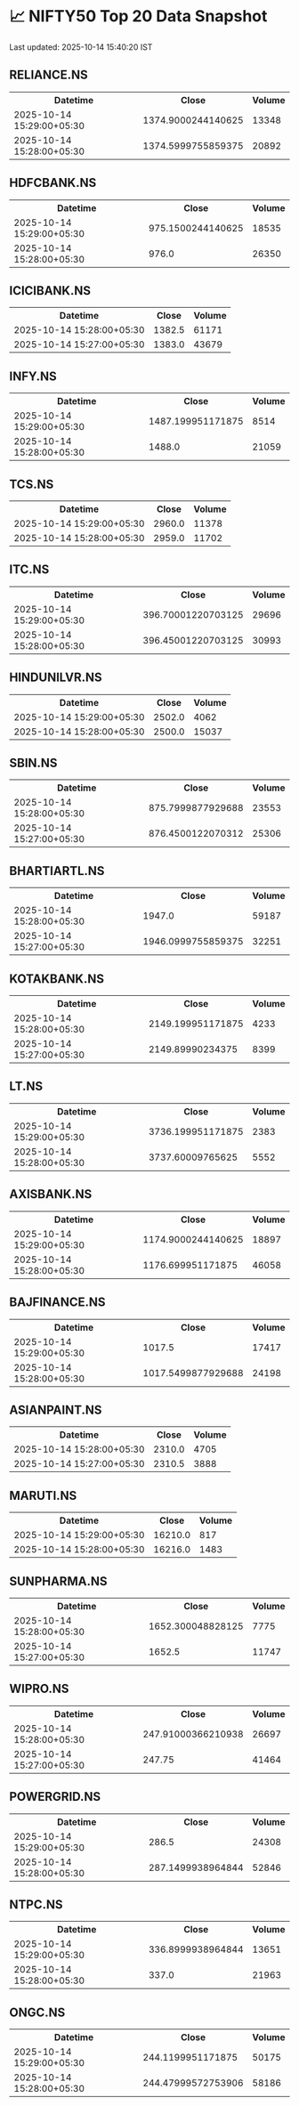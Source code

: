 # 📈 NIFTY50 Top 20 Data Snapshot

Last updated: 2025-10-14 15:40:20 IST

## RELIANCE.NS

<table>
  <tr><th>Datetime</th><th>Close</th><th>Volume</th></tr>
  <tr><td>2025-10-14 15:29:00+05:30</td><td>1374.9000244140625</td><td>13348</td></tr>
  <tr><td>2025-10-14 15:28:00+05:30</td><td>1374.5999755859375</td><td>20892</td></tr>
</table>

## HDFCBANK.NS

<table>
  <tr><th>Datetime</th><th>Close</th><th>Volume</th></tr>
  <tr><td>2025-10-14 15:29:00+05:30</td><td>975.1500244140625</td><td>18535</td></tr>
  <tr><td>2025-10-14 15:28:00+05:30</td><td>976.0</td><td>26350</td></tr>
</table>

## ICICIBANK.NS

<table>
  <tr><th>Datetime</th><th>Close</th><th>Volume</th></tr>
  <tr><td>2025-10-14 15:28:00+05:30</td><td>1382.5</td><td>61171</td></tr>
  <tr><td>2025-10-14 15:27:00+05:30</td><td>1383.0</td><td>43679</td></tr>
</table>

## INFY.NS

<table>
  <tr><th>Datetime</th><th>Close</th><th>Volume</th></tr>
  <tr><td>2025-10-14 15:29:00+05:30</td><td>1487.199951171875</td><td>8514</td></tr>
  <tr><td>2025-10-14 15:28:00+05:30</td><td>1488.0</td><td>21059</td></tr>
</table>

## TCS.NS

<table>
  <tr><th>Datetime</th><th>Close</th><th>Volume</th></tr>
  <tr><td>2025-10-14 15:29:00+05:30</td><td>2960.0</td><td>11378</td></tr>
  <tr><td>2025-10-14 15:28:00+05:30</td><td>2959.0</td><td>11702</td></tr>
</table>

## ITC.NS

<table>
  <tr><th>Datetime</th><th>Close</th><th>Volume</th></tr>
  <tr><td>2025-10-14 15:29:00+05:30</td><td>396.70001220703125</td><td>29696</td></tr>
  <tr><td>2025-10-14 15:28:00+05:30</td><td>396.45001220703125</td><td>30993</td></tr>
</table>

## HINDUNILVR.NS

<table>
  <tr><th>Datetime</th><th>Close</th><th>Volume</th></tr>
  <tr><td>2025-10-14 15:29:00+05:30</td><td>2502.0</td><td>4062</td></tr>
  <tr><td>2025-10-14 15:28:00+05:30</td><td>2500.0</td><td>15037</td></tr>
</table>

## SBIN.NS

<table>
  <tr><th>Datetime</th><th>Close</th><th>Volume</th></tr>
  <tr><td>2025-10-14 15:28:00+05:30</td><td>875.7999877929688</td><td>23553</td></tr>
  <tr><td>2025-10-14 15:27:00+05:30</td><td>876.4500122070312</td><td>25306</td></tr>
</table>

## BHARTIARTL.NS

<table>
  <tr><th>Datetime</th><th>Close</th><th>Volume</th></tr>
  <tr><td>2025-10-14 15:28:00+05:30</td><td>1947.0</td><td>59187</td></tr>
  <tr><td>2025-10-14 15:27:00+05:30</td><td>1946.0999755859375</td><td>32251</td></tr>
</table>

## KOTAKBANK.NS

<table>
  <tr><th>Datetime</th><th>Close</th><th>Volume</th></tr>
  <tr><td>2025-10-14 15:28:00+05:30</td><td>2149.199951171875</td><td>4233</td></tr>
  <tr><td>2025-10-14 15:27:00+05:30</td><td>2149.89990234375</td><td>8399</td></tr>
</table>

## LT.NS

<table>
  <tr><th>Datetime</th><th>Close</th><th>Volume</th></tr>
  <tr><td>2025-10-14 15:29:00+05:30</td><td>3736.199951171875</td><td>2383</td></tr>
  <tr><td>2025-10-14 15:28:00+05:30</td><td>3737.60009765625</td><td>5552</td></tr>
</table>

## AXISBANK.NS

<table>
  <tr><th>Datetime</th><th>Close</th><th>Volume</th></tr>
  <tr><td>2025-10-14 15:29:00+05:30</td><td>1174.9000244140625</td><td>18897</td></tr>
  <tr><td>2025-10-14 15:28:00+05:30</td><td>1176.699951171875</td><td>46058</td></tr>
</table>

## BAJFINANCE.NS

<table>
  <tr><th>Datetime</th><th>Close</th><th>Volume</th></tr>
  <tr><td>2025-10-14 15:29:00+05:30</td><td>1017.5</td><td>17417</td></tr>
  <tr><td>2025-10-14 15:28:00+05:30</td><td>1017.5499877929688</td><td>24198</td></tr>
</table>

## ASIANPAINT.NS

<table>
  <tr><th>Datetime</th><th>Close</th><th>Volume</th></tr>
  <tr><td>2025-10-14 15:28:00+05:30</td><td>2310.0</td><td>4705</td></tr>
  <tr><td>2025-10-14 15:27:00+05:30</td><td>2310.5</td><td>3888</td></tr>
</table>

## MARUTI.NS

<table>
  <tr><th>Datetime</th><th>Close</th><th>Volume</th></tr>
  <tr><td>2025-10-14 15:29:00+05:30</td><td>16210.0</td><td>817</td></tr>
  <tr><td>2025-10-14 15:28:00+05:30</td><td>16216.0</td><td>1483</td></tr>
</table>

## SUNPHARMA.NS

<table>
  <tr><th>Datetime</th><th>Close</th><th>Volume</th></tr>
  <tr><td>2025-10-14 15:28:00+05:30</td><td>1652.300048828125</td><td>7775</td></tr>
  <tr><td>2025-10-14 15:27:00+05:30</td><td>1652.5</td><td>11747</td></tr>
</table>

## WIPRO.NS

<table>
  <tr><th>Datetime</th><th>Close</th><th>Volume</th></tr>
  <tr><td>2025-10-14 15:28:00+05:30</td><td>247.91000366210938</td><td>26697</td></tr>
  <tr><td>2025-10-14 15:27:00+05:30</td><td>247.75</td><td>41464</td></tr>
</table>

## POWERGRID.NS

<table>
  <tr><th>Datetime</th><th>Close</th><th>Volume</th></tr>
  <tr><td>2025-10-14 15:29:00+05:30</td><td>286.5</td><td>24308</td></tr>
  <tr><td>2025-10-14 15:28:00+05:30</td><td>287.1499938964844</td><td>52846</td></tr>
</table>

## NTPC.NS

<table>
  <tr><th>Datetime</th><th>Close</th><th>Volume</th></tr>
  <tr><td>2025-10-14 15:29:00+05:30</td><td>336.8999938964844</td><td>13651</td></tr>
  <tr><td>2025-10-14 15:28:00+05:30</td><td>337.0</td><td>21963</td></tr>
</table>

## ONGC.NS

<table>
  <tr><th>Datetime</th><th>Close</th><th>Volume</th></tr>
  <tr><td>2025-10-14 15:29:00+05:30</td><td>244.1199951171875</td><td>50175</td></tr>
  <tr><td>2025-10-14 15:28:00+05:30</td><td>244.47999572753906</td><td>58186</td></tr>
</table>

